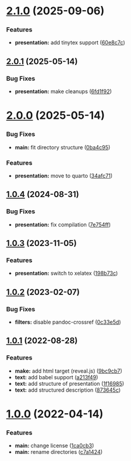 # [2.1.0](https://github.com/yamadharma/academic-presentation-markdown-template/compare/v2.0.1...v2.1.0) (2025-09-06)


### Features

* **presentation:** add tinytex support ([60e8c7c](https://github.com/yamadharma/academic-presentation-markdown-template/commit/60e8c7c0dc6291a203edf607b500e6de929f7a1f))



## [2.0.1](https://github.com/yamadharma/academic-presentation-markdown-template/compare/v2.0.0...v2.0.1) (2025-05-14)


### Bug Fixes

* **presentation:** make cleanups ([6fd1f92](https://github.com/yamadharma/academic-presentation-markdown-template/commit/6fd1f92d685e397c0010da5972e12a7ede4daa16))



# [2.0.0](https://github.com/yamadharma/academic-presentation-markdown-template/compare/v1.0.4...v2.0.0) (2025-05-14)


### Bug Fixes

* **main:** fit directory structure ([0ba4c95](https://github.com/yamadharma/academic-presentation-markdown-template/commit/0ba4c953414bf52500e0e3dcf26f5785745f9255))


### Features

* **presentation:** move to quarto ([34afc71](https://github.com/yamadharma/academic-presentation-markdown-template/commit/34afc71b904920fd0fea246b9a691dc8570f5d7d))



## [1.0.4](https://github.com/yamadharma/academic-presentation-markdown-template/compare/v1.0.3...v1.0.4) (2024-08-31)


### Bug Fixes

* **presentation:** fix compilation ([7e754ff](https://github.com/yamadharma/academic-presentation-markdown-template/commit/7e754ff9ac64a589504f47b12973255a913861c6))



## [1.0.3](https://github.com/yamadharma/academic-presentation-markdown-template/compare/v1.0.2...v1.0.3) (2023-11-05)


### Features

* **presentation:** switch to xelatex ([198b73c](https://github.com/yamadharma/academic-presentation-markdown-template/commit/198b73c7c27df96f1b95a8733f1c3b399312fee5))



## [1.0.2](https://github.com/yamadharma/academic-presentation-markdown-template/compare/v1.0.1...v1.0.2) (2023-02-07)


### Bug Fixes

* **filters:** disable pandoc-crossref ([0c33e5d](https://github.com/yamadharma/academic-presentation-markdown-template/commit/0c33e5d18af2a4f96d246d8962e52ea292721b11))



## [1.0.1](https://github.com/yamadharma/academic-presentation-markdown-template/compare/v1.0.0...v1.0.1) (2022-08-28)


### Features

* **make:** add html target (reveal.js) ([9bc9cb7](https://github.com/yamadharma/academic-presentation-markdown-template/commit/9bc9cb7cbdd8368245f64b70889a40bf0d8c73ac))
* **text:** add babel support ([a213f49](https://github.com/yamadharma/academic-presentation-markdown-template/commit/a213f491f2a55d94281832d442c9a89723db4380))
* **text:** add structure of presentation ([1f16985](https://github.com/yamadharma/academic-presentation-markdown-template/commit/1f169857cd7394c25d2b263ed1048b66f286c1cc))
* **text:** add structured description ([873645c](https://github.com/yamadharma/academic-presentation-markdown-template/commit/873645c7d454cb319e28048be5e6e8832d4ca173))



# [1.0.0](https://github.com/yamadharma/academic-presentation-markdown-template/compare/v0.0.1...v1.0.0) (2022-04-14)


### Features

* **main:** change license ([1ca0cb3](https://github.com/yamadharma/academic-presentation-markdown-template/commit/1ca0cb3275f247880e449c24fb5d9cc09e626b69))
* **main:** rename directories ([c7a1424](https://github.com/yamadharma/academic-presentation-markdown-template/commit/c7a1424f7bbee79fbbdc3327423eae00ae0e97ba))





